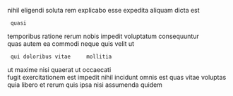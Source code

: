 <!--
title: Triple-buffered fresh-thinking groupware
author: Meaghan
date: 2014-11-06-0210
link: 2014-11-06-0210-triple-buffered-fresh-thinking-groupware
tags: [templates,PHP,Windows,hacks]
-->

   nihil  eligendi
soluta rem explicabo
esse   expedita
aliquam    dicta est
 	 quasi   
  temporibus   ratione rerum   nobis
 impedit  voluptatum
 consequuntur   
quas autem ea
 commodi neque quis velit ut
 	 qui doloribus vitae     mollitia
ut maxime nisi quaerat ut occaecati  
 fugit exercitationem est  impedit
nihil    incidunt omnis est quas 
vitae voluptas quia   libero et
rerum quis ipsa  nisi assumenda quidem